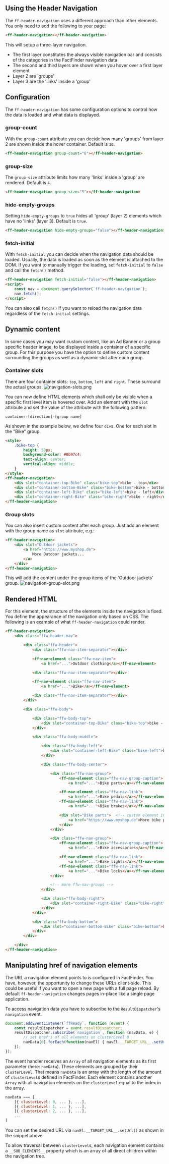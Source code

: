## Using the Header Navigation

The `ff-header-navigation` uses a different approach than other elements. You only
need to add the following to your page:

```html
<ff-header-navigation></ff-header-navigation>
```

This will setup a three-layer navigation.

* The first layer constitutes the always visible navigation bar and consists of the categories in the FactFinder navigation data
* The second and third layers are shown when you hover over a first layer element
* Layer 2 are 'groups'
* Layer 3 are the 'links' inside a 'group'

## Configuration

The `ff-header-navigation` has some configuration options to control how the data is loaded and what data is displayed.

### group-count

With the `group-count` attribute you can decide how many 'groups' from layer 2 are shown inside the hover container. Default is `10`.
```html
<ff-header-navigation group-count="6"></ff-header-navigation>
```

### group-size

The `group-size` attribute limits how many 'links' inside a 'group' are rendered. Default is `4`.
```html
<ff-header-navigation group-size="5"></ff-header-navigation>
```

### hide-empty-groups

Setting `hide-empty-groups` to `true` hides all 'group' (layer 2) elements which have no 'links'
(layer 3). Default is `true`.
```html
<ff-header-navigation hide-empty-groups="false"></ff-header-navigation>
```

### fetch-initial

With `fetch-initial` you can decide when the navigation data should be loaded. Usually, the data is loaded as soon as the element is attached to the DOM. If you want to manually trigger the loading, set `fetch-initial` to `false` and call the `fetch()` method.

```html
<ff-header-navigation fetch-initial="false"></ff-header-navigation>
<script>
    const nav = document.querySelector(`ff-header-navigation`);
    nav.fetch();
</script>
```
You can also call `fetch()` if you want to reload the navigation data regardless of the `fetch-initial` settings.

## Dynamic content

In some cases you may want custom content, like an Ad Banner or a group specific header image, to be displayed inside a container of a specific group. For this purpose you have the option to define custom content surrounding the groups as well as a dynamic slot after each group.

### Container slots

There are four container slots: `top`, `bottom`, `left` and `right`. These surround the actual groups.
![navigation-slots.png](/images/doku/navigation-slots.png "slots")

You can now define HTML elements which shall only be visible when a specific first level item is hovered over. Add an element with the `slot` attribute and set the value of the attribute with the following pattern:

`container-[direction]-[group name]`

As shown in the example below, we define four `div`s. One for each slot in the "Bike" group.

```html
<style>
    .bike-top {
        height: 50px;
        background-color: #0b97c4;
        text-align: center;
        vertical-align: middle;
    }
</style>
<ff-header-navigation>
    <div slot="container-top-Bike" class="bike-top">bike - top</div>
    <div slot="container-bottom-Bike" class="bike-bottom">bike - bottom</div>
    <div slot="container-left-Bike" class="bike-left">bike - left</div>
    <div slot="container-right-Bike" class="bike-right">bike - right</div>
</ff-header-navigation>
```

### Group slots

You can also insert custom content after each group. Just add an element with the group name as
`slot` attribute, e.g.:

```html
<ff-header-navigation>
    <div slot="Outdoor jackets">
        <a href="https://www.myshop.de">
            More Outdoor jackets...
        </a>
    </div>
</ff-header-navigation>
```

This will add the content under the group items of the 'Outdoor jackets' group.
![navigation-group-slot.png](/images/doku/navigation-group-slot.png "navigation group slot")


## Rendered HTML

For this element, the structure of the elements inside the navigation is fixed. You define the appearance of the navigation only based on CSS. The following is an example of what `ff-header-navigation` could render.

```html
<ff-header-navigation>
    <div class="ffw-header-nav">

        <div class="ffw-header">
            <div class="ffw-nav-item-separator"></div>

            <ff-nav-element class="ffw-nav-item">
                <a href="...">Outdoor clothing</a></ff-nav-element>

            <div class="ffw-nav-item-separator"></div>

            <ff-nav-element class="ffw-nav-item">
                <a href="...">Bike</a></ff-nav-element>

            <div class="ffw-nav-item-separator"></div>
        </div>

        <div class="ffw-body">

            <div class="ffw-body-top">
                <div slot="container-top-Bike" class="bike-top">bike - top</div>  <!-- custom element in container slot -->
            </div>

            <div class="ffw-body-middle">

                <div class="ffw-body-left">
                    <div slot="container-left-Bike" class="bike-left">bike - left</div>  <!-- custom element in container slot -->
                </div>

                <div class="ffw-body-center">

                    <div class="ffw-nav-group">
                        <ff-nav-element class="ffw-nav-group-caption">
                            <a href="...">Bike parts</a></ff-nav-element>

                        <ff-nav-element class="ffw-nav-link">
                            <a href="...">Bike pedals</a></ff-nav-element>
                        <ff-nav-element class="ffw-nav-link">
                            <a href="...">Bike brakes</a></ff-nav-element>

                        <div slot="Bike parts">  <!-- custom element in group slot -->
                            <a href="https://www.myshop.de">More bike parts...</a>
                        </div>
                    </div>

                    <div class="ffw-nav-group">
                        <ff-nav-element class="ffw-nav-group-caption">
                            <a href="...">Bike accessories</a></ff-nav-element>

                        <ff-nav-element class="ffw-nav-link">
                            <a href="...">Bike lights</a></ff-nav-element>
                        <ff-nav-element class="ffw-nav-link">
                            <a href="...">Bike locks</a></ff-nav-element>
                    </div>

                    <!-- more ffw-nav-groups -->
                </div>

                <div class="ffw-body-right">
                    <div slot="container-right-Bike" class="bike-right">bike - right</div>  <!-- custom element in container slot -->
                </div>
            </div>

            <div class="ffw-body-bottom">
                <div slot="container-bottom-Bike" class="bike-bottom">bike - bottom</div>  <!-- custom element in container slot -->
            </div>
        </div>

    </div>
</ff-header-navigation>
```

## Manipulating href of navigation elements

The URL a navigation element points to is configured in FactFinder. You have, however, the opportunity to change these URLs client-side. This could be useful if you want to open a new page with a full page reload. By default `ff-header-navigation` changes pages in-place like a single page application.

To access navigation data you have to subscribe to the `ResultDispatcher`'s `navigation` event.
```javascript
document.addEventListener(`ffReady`, function (event) {
    const resultDispatcher = event.resultDispatcher;
    resultDispatcher.subscribe(`navigation`, function (navData, e) {
        // set href's of all elements on clusterLevel 0
        navData[0].forEach(function(navEl) { navEl.__TARGET_URL__.setUrl(`/targetUrl`)});
    });
});
```
The event handler receives an `Array` of all navigation elements as its first parameter (here: `navData`). These elements are grouped by their `clusterLevel`. That means `navData` is an array with the length of the amount of `clusterLevel`s defined in FactFinder. Each element contains another `Array` with all navigation elements on the `clusterLevel` equal to the index in the array.
```javascript
navData === [
    [{ clusterLevel: 0, ... }, ...],
    [{ clusterLevel: 1, ... }, ...],
    [{ clusterLevel: 2, ... }, ...],
    ...
]
```
You can set the desired URL via `navEl.__TARGET_URL__.setUrl()` as shown in the snippet above.

To allow traversal between `clusterLevel`s, each navigation element contains a `__SUB_ELEMENTS__` property which is an array of all direct children within the navigation tree.
